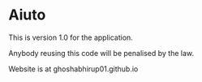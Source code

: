 # Aiuto
This is version 1.0 for the application.

Anybody reusing this code will be penalised by the law.

Website is at ghoshabhirup01.github.io
